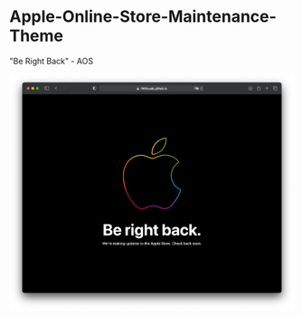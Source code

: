 # Apple-Online-Store-Maintenance-Theme
"Be Right Back" - AOS

![Screenshot](https://github.com/1998code/Apple-Online-Store-Maintenance-Theme/blob/main/ScreenShot.png?raw=true)
